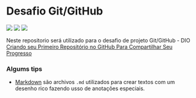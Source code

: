 # Desafio Git/GitHub
![](https://img.shields.io/badge/by-DIO-informational?style=flat&logoColor=white&color=fa962a)
![](https://img.shields.io/badge/tutor-Venilton_Falvo_Jr.-informational?style=flat&logoColor=white&color=cdcdcd)
![](https://img.shields.io/badge/Markdown-Documento-informational?style=flat&logo=Markdown&logoColor=white&color=007acc) 

Neste repositorio será utilizado para o desafio de projeto Git/GitHub - DIO [Criando seu Primeiro Repositório no GitHub Para Compartilhar Seu Progresso](https://web.dio.me/lab/criando-seu-primeiro-repositorio-no-github-para-compartilhar-seu-progresso/learning/e714fb1c-4990-4c47-99a5-d97703e40b4d)



### Algums tips

* [Markdown](https://www.markdownguide.org/basic-syntax) são archivos `.md` utilizados para crear textos com um desenho rico fazendo usso de anotações especiais.
